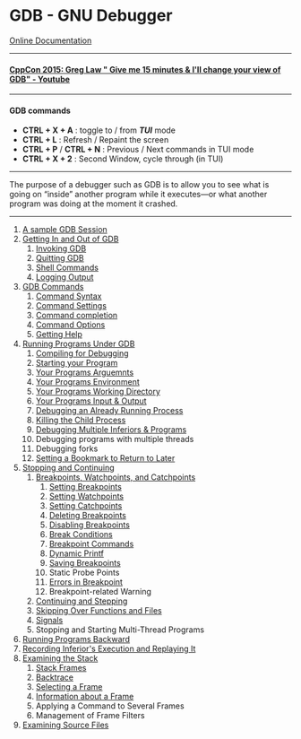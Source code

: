 # GDB - GNU Debugger

[Online Documentation](http://sourceware.org/gdb/current/onlinedocs/gdb/)

----

#### [CppCon 2015: Greg Law " Give me 15 minutes & I'll change your view of GDB" - Youtube](https://www.youtube.com/watch?v=PorfLSr3DDI)

----

#### GDB commands

 - **CTRL + X + A** : toggle to / from **_TUI_** mode
 - **CTRL + L** : Refresh / Repaint the screen
 - **CTRL + P** / **CTRL + N** : Previous / Next commands in TUI mode
 - **CTRL + X + 2** : Second Window, cycle through (in TUI)

----

The purpose of a debugger such as GDB is to allow you to see what is going on “inside” another program while it executes—or what another program was doing at the moment it crashed.

----

<ol type="1">
    <li><a href="./1_A_Sample_GDB_Session.md">A sample GDB Session</a></li>
    <li>
        <a href="./2_Getting_In_and_Out_of_GDB.md">Getting In and Out of GDB</a>
        <ol type="1">
            <li><a href="./2_1_Invoking_GDB.md">Invoking GDB</a></li>
            <li><a href="./2_2_Quitting_GDB.md">Quitting GDB</a></li>
            <li><a href="./2_3_Shell_Commands.md">Shell Commands</a></li>
            <li><a href="./2_4_Logging_Output.md">Logging Output</a></li>
        </ol>
    </li>
    <li>
        <a href="./3_GDB_Commands.md">GDB Commands</a>
        <ol type="1">
            <li><a href="./3_1_Command_Syntax.md">Command Syntax</a></li>
            <li><a href="./3_2_Command_Settings.md">Command Settings</a></li>
            <li><a href="./3_3_Command_Completion.md">Command completion</a></li>
            <li><a href="./3_4_Command_Options.md">Command Options</a></li>
            <li><a href="./3_5_Getting_Help.md">Getting Help</a></li>
        </ol>
    </li>
    <li>
        <a href="./4_Running_Programs_Under_GDB.md">Running Programs Under GDB</a>
        <ol type="1">
            <li><a href="./4_1_Compiling_for_Debugging.md">Compiling for Debugging</a></li>
            <li><a href="./4_2_Starting_Your_Program.md">Starting your Program</a></li>
            <li><a href="./4_3_Your_Programs_Arguments.md">Your Programs Arguemnts</a></li>
            <li><a href="./4_4_Your_Programs_Environment.md">Your Programs Environment</a></li>
            <li><a href="./4_5_Your_Programs_Working_Directory.md">Your Programs Working Directory</a></li>
            <li><a href="./4_6_Your_Programs_Input_And_Output.md">Your Programs Input & Output</a></li>
            <li><a href="./4_7_Debugging_an_Already_Running_Process.md">Debugging an Already Running Process</a></li>
            <li><a href="./4_8_Killing_the_Child_Process.md">Killing the Child Process</a></li>
            <li><a href="./4_9_Debugging_Multiple_Inferiors_and_Programs.md">Debugging Multiple Inferiors & Programs</a></li>
            <li>Debugging programs with multiple threads</li>
            <li>Debugging forks</li>
            <li><a href="./4_12_Setting_a_Bookmark_to_Return_to_Later.md">Setting a Bookmark to Return to Later</a></li>
        </ol>
    </li>
    <li>
        <a href="./5_Stopping_and_Continuing.md">Stopping and Continuing</a>
        <ol type="1">
            <li>
                <a href="./5_1_Breakpoints_Watchpoints_Catchpoints.md">Breakpoints, Watchpoints, and Catchpoints</a>
                <ol type="1">
                    <li><a href="./5_1_1_Setting_Breakpoints.md">Setting Breakpoints</a></li>
                    <li><a href="./5_1_2_Setting_Watchpoints.md">Setting Watchpoints</a></li>
                    <li><a href="./5_1_3_Setting_Catchpoints.md">Setting Catchpoints</a></li>
                    <li><a href="./5_1_4_Deleting_Breakpoints.md">Deleting Breakpoints</a></li>
                    <li><a href="./5_1_5_Disabling_Breakpoints.md">Disabling Breakpoints</a></li>
                    <li><a href="./5_1_6_Break_Conditions.md">Break Conditions</a></li>
                    <li><a href="./5_1_7_Breakpoint_Commands.md">Breakpoint Commands</a></li>
                    <li><a href="./5_1_8_Dynamic_Printf.md">Dynamic Printf</a></li>
                    <li><a href="./5_1_9_Saving_Breakpoints.md">Saving Breakpoints</a></li>
                    <li>Static Probe Points</li>
                    <li><a href="./5_1_11_Breakpoint_Errors.md">Errors in Breakpoint</a></li>
                    <li>Breakpoint-related Warning</li>
                </ol>
            </li>
            <li><a href="./5_2_Continuing_and_Stepping.md">Continuing and Stepping</a></li>
            <li><a href="./5_3_Skipping_Over_Functions_and_Files.md">Skipping Over Functions and Files</a></li>
            <li><a href="./5_4_Signals.md">Signals</a></li>
            <li>Stopping and Starting Multi-Thread Programs</li>
        </ol>
    </li>
    <li><a href="./6_Running_Programs_Backward.md">Running Programs Backward</a></li>
    <li><a href="./7_Recording_Inferiors_Execution_and_Replaying_it.md">Recording Inferior's Execution and Replaying It</a></li>
    <li>
        <a href="./8_Examining_the_Stack.md">Examining the Stack</a>
        <ol type="1">
            <li><a href="./8_1_Stack_Frames.md">Stack Frames</a></li>
            <li><a href="./8_2_Backtrace.md">Backtrace</a></li>
            <li><a href="./8_3_Selecting_a_Frame.md">Selecting a Frame</a></li>
            <li><a href="./8_4_Information_About_a_Frame.md">Information about a Frame</a></li>
            <li>Applying a Command to Several Frames</li>
            <li>Management of Frame Filters</li>
        </ol>
    </li>
    <li>
        <a href="./9_Examining_Source_Files.md">Examining Source Files</a>
    </li>
</ol>
